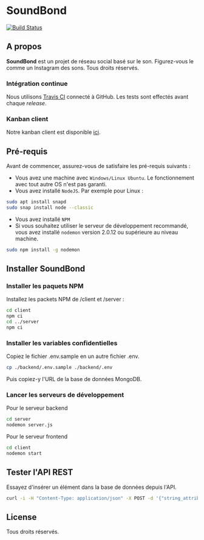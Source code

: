 # SoundBond

[![Build Status](https://app.travis-ci.com/gu1lhem/soundbond.svg?token=mMVNgd82CCyhEB2ReSqx&branch=main)](https://app.travis-ci.com/gu1lhem/soundbond)

## A propos

__SoundBond__ est un projet de réseau social basé sur le son. Figurez-vous le comme un Instagram des sons. Tous droits réservés.

### Intégration continue

Nous utilisons [Travis CI](https://travis-ci.org/) connecté à GitHub. Les tests sont effectés avant chaque _release_.

### Kanban client

Notre kanban client est disponible [ici]([ici](https://github.com/gu1lhem/soundbond/projects)).

## Pré-requis

Avant de commencer, assurez-vous de satisfaire les pré-requis suivants :

* Vous avez une machine avec `Windows/Linux Ubuntu`. Le fonctionnement avec tout autre OS n'est pas garanti.
* Vous avez installé `NodeJS`. Par exemple pour Linux :

``` bash
sudo apt install snapd
sudo snap install node --classic
```

* Vous avez installé `NPM`
* Si vous souhaitez utiliser le serveur de développement recommandé, vous avez installé `nodemon` version 2.0.12 ou supérieure au niveau machine.

``` bash
sudo npm install -g nodemon
```

## Installer SoundBond

### Installer les paquets NPM

Installez les packets NPM de /client et /server :

``` bash
cd client
npm ci
cd ../server
npm ci
```

### Installer les variables confidentielles

Copiez le fichier .env.sample en un autre fichier .env.

``` bash
cp ./backend/.env.sample ./backend/.env
```

Puis copiez-y l'URL de la base de données MongoDB.

### Lancer les serveurs de développement

Pour le serveur backend

``` bash
cd server
nodemon server.js
```

Pour le serveur frontend

``` bash
cd client
nodemon start
```

## Tester l'API REST

Essayez d'insérer un élément dans la base de données depuis l'API.

``` bash
curl -i -H "Content-Type: application/json" -X POST -d '{"string_attribute":"hello world"}' http://localhost:5000/example/add
```

## License

Tous droits réservés.
